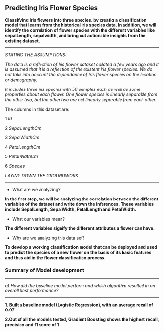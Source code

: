## Predicting Iris Flower Species

**Classifying Iris flowers into three species, by creatig a classification model that learns from the historical Iris species data. In addition, we will identify the correlation of flower species with the different variables like sepalLength, sepalwidth,  and bring out actionable insights from the existing dataset.**
***

*STATING THE ASSUMPTIONS:*


*The data is a reflection of Iris flower dataset collated a few years ago and it is assumed that it is a reflection of the existent Iris flower species. We do not take into account the dependance of Iris flower species on the location or demography.*

*It includes three iris species with 50 samples each as well as some properties about each flower. One flower species is linearly separable from the other two, but the other two are not linearly separable from each other.*

The columns in this dataset are:

1 *Id*

2 *SepalLengthCm*

3 *SepalWidthCm*

4 *PetalLengthCm*

5 *PetalWidthCm*

6 *Species*

*LAYING DOWN THE GROUNDWORK*
***
- What are we analyzing?

**In the first step, we will be analyzing the correlation between the different variables of the dataset and write down the inferences. These variables include SepalLength, SepalWidth, PetalLength and PetalWidth.**

- What our variables mean?

**The different variables signify the different attributes a flower can have.**

- Why are we analyzing this data set?

**To develop a working classification model that can be deployed and used to predict the species of a new flower on the basis of its basic features and thus aid in the flower classification process.**

### Summary of Model development
***

*a) How did the baseline model perform and which algorithm resulted in an overall best performance?*

****

**1. Built a baseline model (Logistic Regression), with an average recall of 0.97**

**2.Out of all the models tested, Gradient Boosting shows the highest recall, precision and f1 score of 1**

